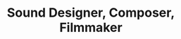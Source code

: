 ---
title: Sound Designer, Composer, Filmmaker
position: 6
name: Mark Edward Lewis
bio: |-
    After nearly 30 years of writing and producing musical scores, re-recording mixing, developing sound design, editing, writing and directing, Mark Edward Lewis has a unique perspective on how to create high production value for independent productions.

    What makes Mark an invaluable resource is his mastery of all aspects of audio production. One of the new breed of directors who approaches storytelling from an \"audio first\" perspective, Mark's projects have a flow, pacing and emotional impact that few directors possess. Always strongly adhering to the axiom, \"Post production begins in pre-production\" Mark has righted many adrift productions with his organization, creativity, ingenuity, and cross-discipline experience.

    Mark has worked professionally in nearly every area of production and post production including event development, most recently as a post-production supervisor on the Avenger's S.T.A.T.I.O.N. with Frank Serafine. In 2016, he was the main presenter for the \"Sound Advice\" tour in North America and Australia where he taught over 1,200 filmmakers about improving their production value with better sound.

    Mark is also a published writer on the subject of live audio mixing with his book \"Audio Mixer's Secret Handbook: Live Audio Alchemy\". He currently martials his deep knowledge of post production and works in Los Angeles as both a filmmaker and producer of episodic series, currently directing and producing the sci-fi series \"Blade of Honor\" and the supernatural Western \"Silver City.\"
Image: "/assets/images/educators/mark-edward-lewis.jpg"
Website: https://www.cinemasound.com/
Twitter: http://www.twitter.com/cinemasound_
Facebook: http://www.facebook.com/mzedcinemasound
Instagram: http://www.instagram.com/cinemasound_
Youtube: https://www.youtube.com/channel/UCju_G2lzHMsfuxBwUgtMrNw
Vimeo: https://vimeo.com/cinemasound
--- 